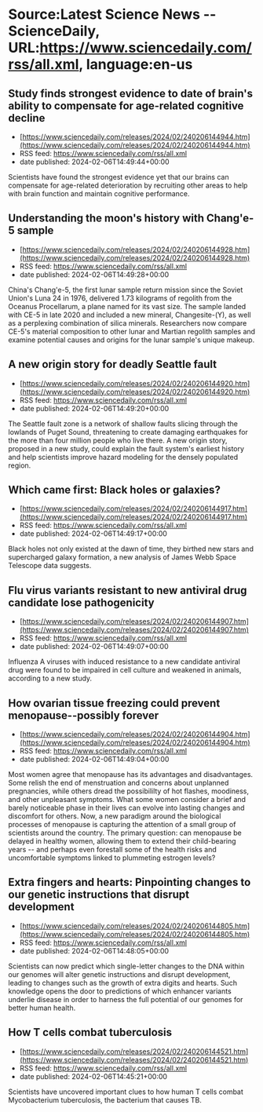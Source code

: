 # Source:Latest Science News -- ScienceDaily, URL:https://www.sciencedaily.com/rss/all.xml, language:en-us

## Study finds strongest evidence to date of brain's ability to compensate for age-related cognitive decline
 - [https://www.sciencedaily.com/releases/2024/02/240206144944.htm](https://www.sciencedaily.com/releases/2024/02/240206144944.htm)
 - RSS feed: https://www.sciencedaily.com/rss/all.xml
 - date published: 2024-02-06T14:49:44+00:00

Scientists have found the strongest evidence yet that our brains can compensate for age-related deterioration by recruiting other areas to help with brain function and maintain cognitive performance.

## Understanding the moon's history with Chang'e-5 sample
 - [https://www.sciencedaily.com/releases/2024/02/240206144928.htm](https://www.sciencedaily.com/releases/2024/02/240206144928.htm)
 - RSS feed: https://www.sciencedaily.com/rss/all.xml
 - date published: 2024-02-06T14:49:28+00:00

China's Chang'e-5, the first lunar sample return mission since the Soviet Union's Luna 24 in 1976, delivered 1.73 kilograms of regolith from the Oceanus Procellarum, a plane named for its vast size. The sample landed with CE-5 in late 2020 and included a new mineral, Changesite-(Y), as well as a perplexing combination of silica minerals. Researchers now compare CE-5's material composition to other lunar and Martian regolith samples and examine potential causes and origins for the lunar sample's unique makeup.

## A new origin story for deadly Seattle fault
 - [https://www.sciencedaily.com/releases/2024/02/240206144920.htm](https://www.sciencedaily.com/releases/2024/02/240206144920.htm)
 - RSS feed: https://www.sciencedaily.com/rss/all.xml
 - date published: 2024-02-06T14:49:20+00:00

The Seattle fault zone is a network of shallow faults slicing through the lowlands of Puget Sound, threatening to create damaging earthquakes for the more than four million people who live there. A new origin story, proposed in a new study, could explain the fault system's earliest history and help scientists improve hazard modeling for the densely populated region.

## Which came first: Black holes or galaxies?
 - [https://www.sciencedaily.com/releases/2024/02/240206144917.htm](https://www.sciencedaily.com/releases/2024/02/240206144917.htm)
 - RSS feed: https://www.sciencedaily.com/rss/all.xml
 - date published: 2024-02-06T14:49:17+00:00

Black holes not only existed at the dawn of time, they birthed new stars and supercharged galaxy formation, a new analysis of James Webb Space Telescope data suggests.

## Flu virus variants resistant to new antiviral drug candidate lose pathogenicity
 - [https://www.sciencedaily.com/releases/2024/02/240206144907.htm](https://www.sciencedaily.com/releases/2024/02/240206144907.htm)
 - RSS feed: https://www.sciencedaily.com/rss/all.xml
 - date published: 2024-02-06T14:49:07+00:00

Influenza A viruses with induced resistance to a new candidate antiviral drug were found to be impaired in cell culture and weakened in animals, according to a new study.

## How ovarian tissue freezing could prevent menopause--possibly forever
 - [https://www.sciencedaily.com/releases/2024/02/240206144904.htm](https://www.sciencedaily.com/releases/2024/02/240206144904.htm)
 - RSS feed: https://www.sciencedaily.com/rss/all.xml
 - date published: 2024-02-06T14:49:04+00:00

Most women agree that menopause has its advantages and disadvantages. Some relish the end of menstruation and concerns about unplanned pregnancies, while others dread the possibililty of hot flashes, moodiness, and other unpleasant symptoms. What some women consider a brief and barely noticeable phase in their lives can evolve into lasting changes and discomfort for others. Now, a new paradigm around the biological processes of menopause is capturing the attention of a small group of scientists around the country. The primary question: can menopause be delayed in healthy women, allowing them to extend their child-bearing years -- and perhaps even forestall some of the health risks and uncomfortable symptoms linked to plummeting estrogen levels?

## Extra fingers and hearts: Pinpointing changes to our genetic instructions that disrupt development
 - [https://www.sciencedaily.com/releases/2024/02/240206144805.htm](https://www.sciencedaily.com/releases/2024/02/240206144805.htm)
 - RSS feed: https://www.sciencedaily.com/rss/all.xml
 - date published: 2024-02-06T14:48:05+00:00

Scientists can now predict which single-letter changes to the DNA within our genomes will alter genetic instructions and disrupt development, leading to changes such as the growth of extra digits and hearts. Such knowledge opens the door to predictions of which enhancer variants underlie disease in order to harness the full potential of our genomes for better human health.

## How T cells combat tuberculosis
 - [https://www.sciencedaily.com/releases/2024/02/240206144521.htm](https://www.sciencedaily.com/releases/2024/02/240206144521.htm)
 - RSS feed: https://www.sciencedaily.com/rss/all.xml
 - date published: 2024-02-06T14:45:21+00:00

Scientists have uncovered important clues to how human T cells combat Mycobacterium tuberculosis, the bacterium that causes TB.


